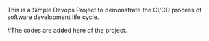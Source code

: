 This is a  Simple Devops Project to demonstrate the CI/CD process of software development life cycle.

#The codes are added here of the project.



